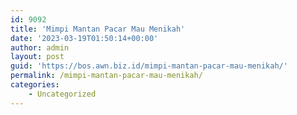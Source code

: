```yaml
---
id: 9092
title: 'Mimpi Mantan Pacar Mau Menikah'
date: '2023-03-19T01:50:14+00:00'
author: admin
layout: post
guid: 'https://bos.awn.biz.id/mimpi-mantan-pacar-mau-menikah/'
permalink: /mimpi-mantan-pacar-mau-menikah/
categories:
    - Uncategorized
---
```


